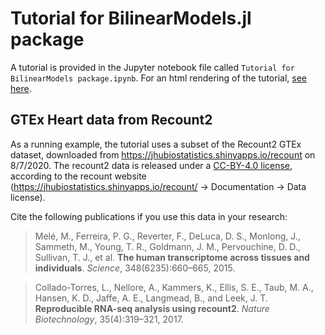 # Tutorial for BilinearModels.jl package

A tutorial is provided in the Jupyter notebook file called `Tutorial for BilinearModels package.ipynb`.
For an html rendering of the tutorial, [see here](http://jwmi.github.io/software/BilinearModels-tutorial.html).


## GTEx Heart data from Recount2

As a running example, the tutorial uses a subset of the Recount2 GTEx dataset, downloaded from https://jhubiostatistics.shinyapps.io/recount on 8/7/2020. The recount2 data is released under a [CC-BY-4.0 license](https://creativecommons.org/licenses/by/4.0/deed.ast), according to the recount website (https://jhubiostatistics.shinyapps.io/recount/ -> Documentation -> Data license).

Cite the following publications if you use this data in your research:

> Melé, M., Ferreira, P. G., Reverter, F., DeLuca, D. S., Monlong, J., Sammeth, M., Young, T. R., Goldmann, J. M., Pervouchine, D. D., Sullivan, T. J., et al. **The human transcriptome across tissues and individuals**. *Science*, 348(6235):660–665, 2015.

> Collado-Torres, L., Nellore, A., Kammers, K., Ellis, S. E., Taub, M. A., Hansen, K. D., Jaffe, A. E., Langmead, B., and Leek, J. T. **Reproducible RNA-seq analysis using recount2**. *Nature Biotechnology*, 35(4):319–321, 2017.

